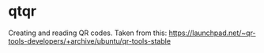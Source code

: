 # qtqr
Creating and reading QR codes.
Taken from this: https://launchpad.net/~qr-tools-developers/+archive/ubuntu/qr-tools-stable
